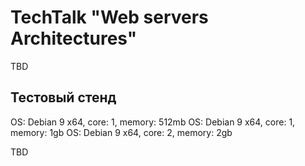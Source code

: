 TechTalk "Web servers Architectures"
====
TBD

Тестовый стенд
--
OS: Debian 9 x64, core: 1, memory: 512mb
OS: Debian 9 x64, core: 1, memory: 1gb
OS: Debian 9 x64, core: 2, memory: 2gb

TBD
